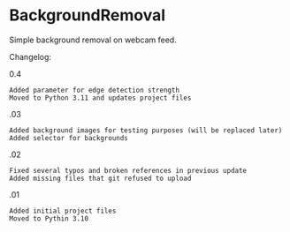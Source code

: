 # BackgroundRemoval

Simple background removal on webcam feed.








Changelog:

0.4

    Added parameter for edge detection strength
    Moved to Python 3.11 and updates project files

.03

    Added background images for testing purposes (will be replaced later)
    Added selector for backgrounds

.02

    Fixed several typos and broken references in previous update
    Added missing files that git refused to upload

.01

    Added initial project files
    Moved to Pythin 3.10


